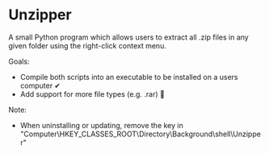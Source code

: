 # Unzipper
A small Python program which allows users to extract all .zip files in any given folder using the right-click context menu.

Goals: 
  - Compile both scripts into an executable to be installed on a users computer ✔
  - Add support for more file types (e.g. .rar) 🔨


Note:
  - When uninstalling or updating, remove the key in "Computer\HKEY_CLASSES_ROOT\Directory\Background\shell\Unzipper"
